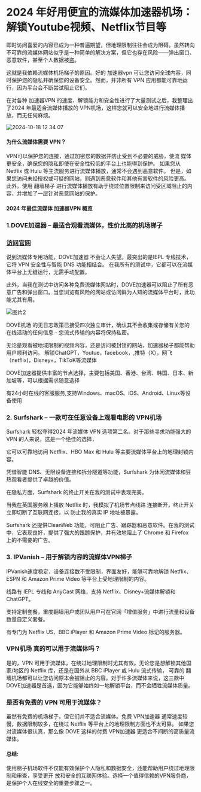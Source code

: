 # 2024 年好用便宜的流媒体加速器机场：解锁Youtube视频、Netflix节目等

即时访问喜爱的内容已成为一种普遍期望，但地理限制往往会成为阻碍。虽然转向不可靠的流媒体网站似乎是一种简单的解决方案，但它也存在风险——弹出窗口、恶意软件，甚至个人数据被盗。

这就是我依赖流媒体机场梯子的原因。好的 加速器vpn 可让您访问全球内容，同时保护您的隐私并确保您的设备安全。然而，并非所有 VPN 应用都能可靠地运行，因为平台会不断尝试阻止它们。

在对各种 加速器VPN 的速度、解锁能力和安全性进行了大量测试之后，我整理出了2024 年最适合流媒体播放的 VPN机场，这样您就可以安全地进行流媒体播放，而无任何麻烦。

![2024-10-18 12 34 07](https://github.com/user-attachments/assets/05f064ea-beda-42da-ab9a-10956103472f)

#### 为什么流媒体需要 VPN？

VPN可以保护您的连接，通过加密您的数据并防止受到不必要的威胁，使流 媒体更安全，确保您的隐私即使在安全性较低的平台上也能得到保护。
如果您从 Netflix 或 Hulu 等主流服务进行流媒体播放，通常不会遇到恶意软件。
但是，如果您访问未经授权或可疑的网站，则遇到恶意软件和其他有害软件的风险更高。
此外，使用 翻墙梯子 进行流媒体播放有助于绕过位置限制来访问受区域阻止的内容，并增加了一层针对恶意网站的保护。

#### 2024 年最佳流媒体 加速器VPN 概览

### 1.DOVE加速器 – 最适合观看流媒体，性价比高的机场梯子
### [访问官网](https://dove8.cc/a.php?alavBTtF8UB)

说到流媒体专用功能，DOVE加速器 不会让人失望。最突出的是IEPL 专线技术，它将 VPN 安全性与智能 DNS 功能相结合。
在我所有的测试中，它都可以在流媒体平台上无缝运行，无需手动配置。

此外，当我在测试中访问各种免费流媒体网站时，DOVE加速器可以阻止了所有恶意广告和弹出窗口。当您浏览有风险的网站或访问鲜为人知的流媒体平台时，此功能尤其有用。

![图片2](https://github.com/user-attachments/assets/41ba7484-32e9-4141-8b3f-fff3e373d451)

DOVE机场 的无日志政策已接受四次独立审计，确认其不会收集或存储有关您的在线活动的任何信息 - 您流式传输的内容将保持私密。

无论是观看被地域限制的视频内容，还是访问被封锁的网站，加速器梯子都能帮助用户顺利访问。
解锁ChatGPT，Youtue，facebook，,推特（X），网飞（netflix)，Disney+，TikToK等流媒体

DOVE加速器提供丰富的节点选择，主要包括美国、香港、台湾、韩国、日本、新加坡等，可以根据需求随意选择

有24小时在线的客服服务,支持Windows、macOS、iOS、Android、Linux等设备使用

### 2. Surfshark – 一款可在任意设备上观看电影的 VPN机场

Surfshark 轻松夺得2024 年流媒体 VPN 选项第二名。对于那些寻求功能强大的 VPN 的人来说，这是一个绝佳的选择，

它可以可靠地访问 Netflix、HBO Max 和 Hulu 等主要流媒体平台上的地理封锁内容。

凭借智能 DNS、无限设备连接和拆分隧道等功能，Surfshark 为休闲流媒体和狂热观看者提供了卓越的价值。

在隐私方面，Surfshark 的终止开关在我的测试中表现完美。

当我在英国服务器上播放 Netflix 时，我模拟了机场节点线路 连接断开，终止开关立即切断了互联网连接，以 防止我的真实 IP 地址被暴露。

Surfshark 还提供CleanWeb 功能，可阻止广告、跟踪器和恶意软件。在我的测试中，它表现良好，提供了强大的跟踪保护，并有效地阻止了 Chrome 和 Firefox 上的不需要的广告。

### 3. IPVanish – 用于解锁内容的流媒体VPN梯子

IPVanish速度稳定，设备连接数不受限制，界面友好，能够可靠地解锁 Netflix、ESPN 和 Amazon Prime Video 等平台上受地理限制的内容。

线路有 IEPL 专线和 AnyCast 网络，支持 Netflix、Disney+流媒体解锁和 ChatGPT。

支持定制套餐，重度翻墙用户或团队用户可在官网「增值服务」中进行流量和设备数量自定义套餐。

有专门为 Netflix US、BBC iPlayer 和 Amazon Prime Video 标记的服务器。

### VPN机场 真的可以用于流媒体吗？

是的，VPN 可用于流媒体，在绕过地理限制时尤其有效。无论您是想解锁其他国家/地区的 Netflix 库，还是在国外从 BBC iPlayer 或 Hulu 流式传输，
可靠的 翻墙机场都可以让您访问原本会被阻止的内容。对于许多流媒体来说，这三款中DOVE加速器是首选，因为它能够始终如一地解锁平台，而不会牺牲流媒体质量。

### 是否有免费的 VPN 可用于流媒体？

虽然有免费的机场梯子，但它们并不适合流媒体。免费 VPN加速器 通常速度较慢，数据限制较多，在绕过 Netflix 等平台上的地理限制方面也不太可靠。
如果您对流媒体很认真，那么像 DOVE 这样的付费 VPN加速器 更适合不间断的高质量流媒体。

#### 总结:

使用梯子机场软件不仅能有效保护个人隐私和数据安全，还能帮助用户绕过地理限制和审查，享受更开
放和安全的互联网体验。选择一个值得信赖的VPN服务商，是保护个人在线安全的重要步骤之一。





